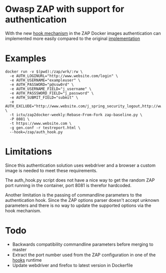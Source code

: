 # Owasp ZAP with support for authentication
With the new [hook mechanism](https://github.com/zaproxy/zaproxy/issues/4925) in the ZAP Docker images authentication can implemented more easily compared to the original [implementation](https://github.com/ICTU/zap-baseline/blob/master/zap-baseline-custom.py)

# Examples
```
docker run -v $(pwd):/zap/wrk/:rw \
  -e AUTH_LOGINURL="http://www.website.com/login" \
  -e AUTH_USERNAME="exampleuser" \
  -e AUTH_PASSWORD="p@ssw0rd" \
  -e AUTH_USERNAME_FIELD="j_username" \
  -e AUTH_PASSSWORD_FIELD="j_password" \
  -e AUTH_SUBMIT_FIELD="submit" \
  -e AUTH_EXCLUDE="http://www.website.com/j_spring_security_logout,http://www.website.com/j_spring_security_check.*" \
  -t ictu/zap2docker-weekly:Rebase-From-Fork zap-baseline.py \
  -P 8081 \
  -t https://www.website.com \
  -g gen.conf -r testreport.html \
  --hook=/zap/auth_hook.py
```

# Limitations
Since this authentication solution uses webdriver and a browser a custom image is needed to meet these requirements.

The auth_hook.py script does not have a nice way to get the random ZAP port running in the container, port 8081 is therefor hardcoded.

Another limitation is the passing of commandline parameters to the authentication hook. Since the ZAP options parser doesn't accept unknown parameters and there is no way to update the supported options via the hook mechanism.

# Todo
* Backwards compatibility commandline parameters before merging to master
* Extract the port number used from the ZAP configuration in one of the [hooks](https://github.com/zaproxy/zaproxy/blob/develop/docker/docs/scan-hooks.md) runtime
* Update webdriver and firefox to latest version in Dockerfile
